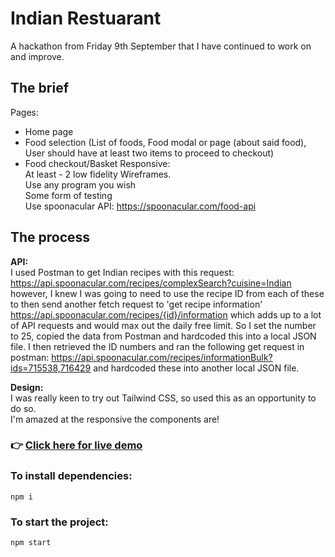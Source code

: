# Indian Restuarant

A hackathon from Friday 9th September that I have continued to work on and improve.

## The brief

Pages:  
- Home page 
- Food selection (List of foods, Food modal or page (about said food), User should have at least two items to proceed to checkout)
- Food checkout/Basket
Responsive:  
At least - 2 low fidelity Wireframes.  
Use any program you wish  
Some form of testing  
Use spoonacular API: https://spoonacular.com/food-api

## The process  
**API:**   
I used Postman to get Indian recipes with this request: https://api.spoonacular.com/recipes/complexSearch?cuisine=Indian
however, I knew I was going to need to use the recipe ID from each of these to then send another fetch request to 'get recipe information' https://api.spoonacular.com/recipes/{id}/information which adds up to a lot of API requests and would max out the daily free limit. So I set the number to 25, copied the data from Postman and hardcoded this into a local JSON file. I then retrieved the ID numbers and ran the following get request in postman: https://api.spoonacular.com/recipes/informationBulk?ids=715538,716429 and hardcoded these into another local JSON file.
  
**Design:**  
I was really keen to try out Tailwind CSS, so used this as an opportunity to do so.  
I'm amazed at the responsive the components are!



### 👉 [Click here for live demo](https://indian-restuarant.netlify.app/)

### To install dependencies:

`npm i`

### To start the project:

`npm start`
